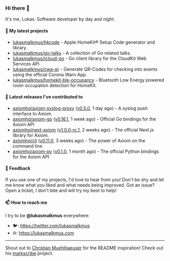 ### Hi there 👋

It's me, Lukas. Software developer by day and night.

#### 🌱 My latest projects

- [lukasmalkmus/hkcode](https://github.com/lukasmalkmus/hkcode) - Apple HomeKit® Setup Code generator and library.
- [lukasmalkmus/go-talks](https://github.com/lukasmalkmus/go-talks) - A collection of Go related talks.
- [lukasmalkmus/icloud-go](https://github.com/lukasmalkmus/icloud-go) - Go client library for the CloudKit Web Services API.
- [lukasmalkmus/cwa-qr](https://github.com/lukasmalkmus/cwa-qr) - Generate QR-Codes for checking into events using the official Corona Warn App.
- [lukasmalkmus/homekit-ble-occupancy](https://github.com/lukasmalkmus/homekit-ble-occupancy) - Bluetooth Low Energy powered room occupation detection for HomeKit.

#### 🔭 Latest releases I've contributed to

- [axiomhq/axiom-syslog-proxy](https://github.com/axiomhq/axiom-syslog-proxy) ([v0.5.0](https://github.com/axiomhq/axiom-syslog-proxy/releases/tag/v0.5.0), 1 day ago) - A syslog push interface to Axiom.
- [axiomhq/axiom-go](https://github.com/axiomhq/axiom-go) ([v0.16.1](https://github.com/axiomhq/axiom-go/releases/tag/v0.16.1), 1 week ago) - Official Go bindings for the Axiom API
- [axiomhq/next-axiom](https://github.com/axiomhq/next-axiom) ([v1.0.0-rc.1](https://github.com/axiomhq/next-axiom/releases/tag/v1.0.0-rc.1), 2 weeks ago) - The official Next.js library for Axiom.
- [axiomhq/cli](https://github.com/axiomhq/cli) ([v0.11.0](https://github.com/axiomhq/cli/releases/tag/v0.11.0), 3 weeks ago) - The power of Axiom on the command line.
- [axiomhq/axiom-py](https://github.com/axiomhq/axiom-py) ([v0.1.0](https://github.com/axiomhq/axiom-py/releases/tag/v0.1.0), 1 month ago) - The official Python bindings for the Axiom API

#### 💬 Feedback

If you use one of my projects, I'd love to hear from you! Don't be shy and let
me know what you liked and what needs being improved. Got an issue? Open a
ticket, I don't bite and will try my best to help!

#### 📫 How to reach me

I try to be **@lukasmalkmus** everywhere:

- 🐦: https://twitter.com/lukasmalkmus
- 🌐: https://lukasmalkmus.com

---

Shout out to [Christian Muehlhaeuser](https://github.com/muesli) for the README
inspiration! Check out his [markscribe](https://github.com/muesli/markscribe)
project.
